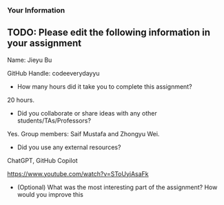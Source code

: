### Your Information

## TODO: Please edit the following information in your assignment

Name: Jieyu Bu

GitHub Handle: codeeverydayyu

- How many hours did it take you to complete this assignment?

20 hours.

- Did you collaborate or share ideas with any other students/TAs/Professors?

Yes. Group members: Saif Mustafa and Zhongyu Wei.

- Did you use any external resources?

ChatGPT, GitHub Copilot

https://www.youtube.com/watch?v=SToUyjAsaFk





- (Optional) What was the most interesting part of the assignment? How would you improve this